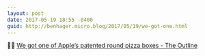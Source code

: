 ```yaml
---
layout: post
date: 2017-05-19 18:55 -0400
guid: http://benhager.micro.blog/2017/05/19/we-got-one.html
---
```

📱🍕 [We got one of Apple’s patented round pizza boxes - The Outline](https://theoutline.com/post/1555/we-got-one-of-apple-s-patented-round-pizza-boxes)
